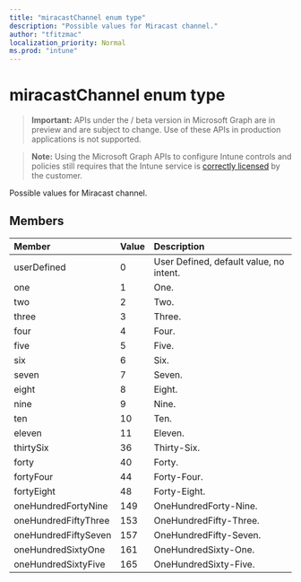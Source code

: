 ```yaml
---
title: "miracastChannel enum type"
description: "Possible values for Miracast channel."
author: "tfitzmac"
localization_priority: Normal
ms.prod: "intune"
---
```


# miracastChannel enum type

> **Important:** APIs under the / beta version in Microsoft Graph are in preview and are subject to change. Use of these APIs in production applications is not supported.

> **Note:** Using the Microsoft Graph APIs to configure Intune controls and policies still requires that the Intune service is [correctly licensed](https://go.microsoft.com/fwlink/?linkid=839381) by the customer.

Possible values for Miracast channel.
## Members
|Member|Value|Description|
|:---|:---|:---|
|userDefined|0|User Defined, default value, no intent.|
|one|1|One.|
|two|2|Two.|
|three|3|Three.|
|four|4|Four.|
|five|5|Five.|
|six|6|Six.|
|seven|7|Seven.|
|eight|8|Eight.|
|nine|9|Nine.|
|ten|10|Ten.|
|eleven|11|Eleven.|
|thirtySix|36|Thirty-Six.|
|forty|40|Forty.|
|fortyFour|44|Forty-Four.|
|fortyEight|48|Forty-Eight.|
|oneHundredFortyNine|149|OneHundredForty-Nine.|
|oneHundredFiftyThree|153|OneHundredFifty-Three.|
|oneHundredFiftySeven|157|OneHundredFifty-Seven.|
|oneHundredSixtyOne|161|OneHundredSixty-One.|
|oneHundredSixtyFive|165|OneHundredSixty-Five.|





